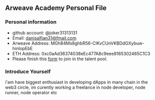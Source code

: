 ## Arweave Academy Personal File

### Personal information

- github account: @joker31313131
- Email: danisalfian31@fmail.com
- Arweave Address: MGh84Ms8ghbR56-CIKvCUnVKBDdGXybuw-hinlopEbE
- ETH Address: 0xc0aAd36374038eEc477A8c9eee8165302465C1C3
- Please finish this [form](https://docs.google.com/forms/d/e/1FAIpQLSfWA5fIIcBgmRppm3jNz5vmf9Mai_QMVil-2pO4r7YKn_Zhtw/viewform?usp=sf_link) to join in the talent pool.

### Introduce Yourself
 i'am have biggest enthusiast in developing dApps in many chain in the web3 circle, im curently working a freelance in node developer, node runner, node operator etc
